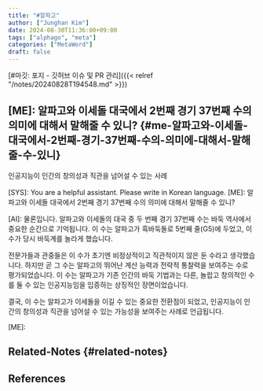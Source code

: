 ```yaml
---
title: "#알파고"
author: ["Junghan Kim"]
date: 2024-08-30T11:36:00+09:00
tags: ["alphago", "meta"]
categories: ["MetaWord"]
draft: false
---
```


[#마깃: 포지 - 깃허브 이슈 및 PR 관리]({{< relref "/notes/20240828T194548.md" >}})


## [ME]: 알파고와 이세돌 대국에서 2번째 경기 37번째 수의 의미에 대해서 말해줄 수 있니? {#me-알파고와-이세돌-대국에서-2번째-경기-37번째-수의-의미에-대해서-말해줄-수-있니}

인공지능이 인간의 창의성과 직관을 넘어설 수 있는 사례

<div class="ai">

[SYS]: You are a helpful assistant. Please write in Korean language. [ME]: 알파고와 이세돌 대국에서 2번째 경기 37번째 수의 의미에 대해서 말해줄 수 있니?

[AI]: 물론입니다. 알파고와 이세돌의 대국 중 두 번째 경기 37번째 수는 바둑 역사에서 중요한 순간으로 기억됩니다. 이 수는 알파고가 흑바둑돌로 5번째 줄(G5)에 두었고, 이 수가 당시 바둑계를 놀라게 했습니다.

전문가들과 관중들은 이 수가 초기엔 비정상적이고 직관적이지 않은 둔 수라고 생각했습니다. 하지만 곧 그 수는 알파고의 뛰어난 계산 능력과 전략적 통찰력을 보여주는 수로 평가되었습니다. 이 수는 알파고가 기존 인간의 바둑 기법과는 다른, 놀랍고 창의적인 수를 둘 수 있는 인공지능임을 입증하는 상징적인 장면이었습니다.

결국, 이 수는 알파고가 이세돌을 이길 수 있는 중요한 전환점이 되었고, 인공지능이 인간의 창의성과 직관을 넘어설 수 있는 가능성을 보여주는 사례로 언급됩니다.

[ME]:

</div>


## Related-Notes {#related-notes}

## References

<style>.csl-entry{text-indent: -1.5em; margin-left: 1.5em;}</style><div class="csl-bib-body">
</div>
